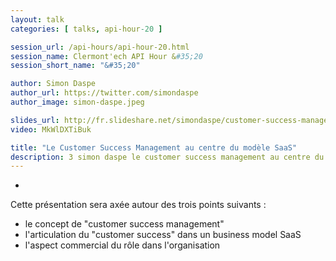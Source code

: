 ```yaml
---
layout: talk
categories: [ talks, api-hour-20 ]

session_url: /api-hours/api-hour-20.html
session_name: Clermont'ech API Hour &#35;20
session_short_name: "&#35;20"

author: Simon Daspe
author_url: https://twitter.com/simondaspe
author_image: simon-daspe.jpeg

slides_url: http://fr.slideshare.net/simondaspe/customer-success-management-clermontech
video: MkWlDXTiBuk

title: "Le Customer Success Management au centre du modèle SaaS"
description: 3 simon daspe le customer success management au centre du modele saas
---
```

-

Cette présentation sera axée autour des trois points suivants :

* le concept de "customer success management"
* l'articulation du "customer success" dans un business model SaaS
* l'aspect commercial du rôle dans l'organisation
